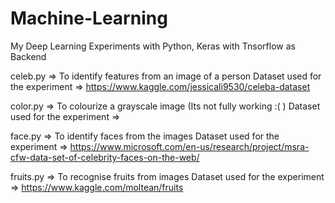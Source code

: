 # Machine-Learning

My Deep Learning Experiments with Python, Keras with Tnsorflow as Backend

celeb.py => To identify features from an image of a person
Dataset used for the experiment => https://www.kaggle.com/jessicali9530/celeba-dataset

color.py => To colourize a grayscale image (Its not fully working :( )
Dataset used for the experiment => 

face.py => To identify faces from the images
Dataset used for the experiment => https://www.microsoft.com/en-us/research/project/msra-cfw-data-set-of-celebrity-faces-on-the-web/

fruits.py => To recognise fruits from images
Dataset used for the experiment => https://www.kaggle.com/moltean/fruits

